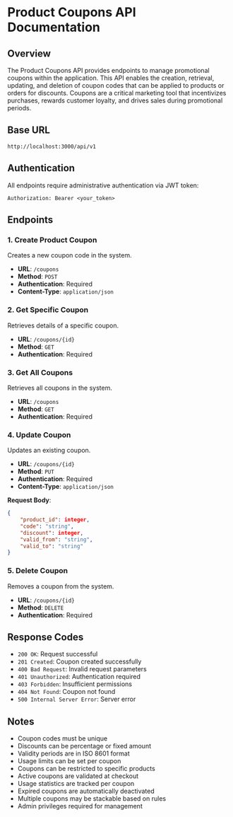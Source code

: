 # Product Coupons API Documentation

## Overview

The Product Coupons API provides endpoints to manage promotional coupons within the application. This API enables the creation, retrieval, updating, and deletion of coupon codes that can be applied to products or orders for discounts. Coupons are a critical marketing tool that incentivizes purchases, rewards customer loyalty, and drives sales during promotional periods.

## Base URL

```
http://localhost:3000/api/v1
```

## Authentication

All endpoints require administrative authentication via JWT token:

```
Authorization: Bearer <your_token>
```

## Endpoints

### 1. Create Product Coupon

Creates a new coupon code in the system.

- **URL**: `/coupons`
- **Method**: `POST`
- **Authentication**: Required
- **Content-Type**: `application/json`

### 2. Get Specific Coupon

Retrieves details of a specific coupon.

- **URL**: `/coupons/{id}`
- **Method**: `GET`
- **Authentication**: Required

### 3. Get All Coupons

Retrieves all coupons in the system.

- **URL**: `/coupons`
- **Method**: `GET`
- **Authentication**: Required

### 4. Update Coupon

Updates an existing coupon.

- **URL**: `/coupons/{id}`
- **Method**: `PUT`
- **Authentication**: Required
- **Content-Type**: `application/json`

**Request Body**:

```json
{
    "product_id": integer,
    "code": "string",
    "discount": integer,
    "valid_from": "string",
    "valid_to": "string"
}
```

### 5. Delete Coupon

Removes a coupon from the system.

- **URL**: `/coupons/{id}`
- **Method**: `DELETE`
- **Authentication**: Required

## Response Codes

- `200 OK`: Request successful
- `201 Created`: Coupon created successfully
- `400 Bad Request`: Invalid request parameters
- `401 Unauthorized`: Authentication required
- `403 Forbidden`: Insufficient permissions
- `404 Not Found`: Coupon not found
- `500 Internal Server Error`: Server error

## Notes

- Coupon codes must be unique
- Discounts can be percentage or fixed amount
- Validity periods are in ISO 8601 format
- Usage limits can be set per coupon
- Coupons can be restricted to specific products
- Active coupons are validated at checkout
- Usage statistics are tracked per coupon
- Expired coupons are automatically deactivated
- Multiple coupons may be stackable based on rules
- Admin privileges required for management
